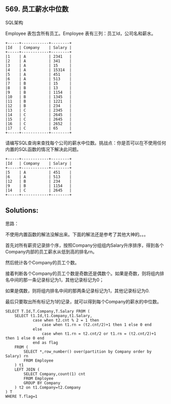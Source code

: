 ## 569. 员工薪水中位数
SQL架构

Employee 表包含所有员工。Employee 表有三列：员工Id，公司名和薪水。
```
+-----+------------+--------+
|Id   | Company    | Salary |
+-----+------------+--------+
|1    | A          | 2341   |
|2    | A          | 341    |
|3    | A          | 15     |
|4    | A          | 15314  |
|5    | A          | 451    |
|6    | A          | 513    |
|7    | B          | 15     |
|8    | B          | 13     |
|9    | B          | 1154   |
|10   | B          | 1345   |
|11   | B          | 1221   |
|12   | B          | 234    |
|13   | C          | 2345   |
|14   | C          | 2645   |
|15   | C          | 2645   |
|16   | C          | 2652   |
|17   | C          | 65     |
+-----+------------+--------+
```
请编写SQL查询来查找每个公司的薪水中位数。挑战点：你是否可以在不使用任何内置的SQL函数的情况下解决此问题。
```
+-----+------------+--------+
|Id   | Company    | Salary |
+-----+------------+--------+
|5    | A          | 451    |
|6    | A          | 513    |
|12   | B          | 234    |
|9    | B          | 1154   |
|14   | C          | 2645   |
+-----+------------+--------+
```

## Solutions:
思路：

不使用内置函数的解法没解出来。下面的解法还是参考了其他大神的。。。

首先对所有薪资记录排个序，按照Company分组组内Salary升序排序，得到各个Company内部的员工薪水从低到高的排名rn。

然后统计各个Company的员工个数。

接着判断各个Company的员工个数是奇数还是偶数个。如果是奇数，则将组内排名中间的那一条记录标记为1，其他记录标记为0；

如果是偶数，则将组内排名中间的那两条记录标记为1，其他记录标记为0.

最后只要取出所有标记为1的记录，就可以得到每个Company的薪水的中位数。
```
SELECT T.Id,T.Company,T.Salary FROM (
    SELECT t1.Id,t1.Company,t1.Salary,
            case when t2.cnt % 2 = 1 then 
                case when t1.rn = (t2.cnt/2)+1 then 1 else 0 end
            else
                case when t1.rn = t2.cnt/2 or t1.rn = (t2.cnt/2)+1 then 1 else 0 end
            end as flag
    FROM (
        SELECT *,row_number() over(partition by Company order by Salary) rn
        FROM Employee
    ) t1
    LEFT JOIN (
        SELECT Company,count(1) cnt
        FROM Employee
        GROUP BY Company
    ) t2 on t1.Company=t2.Company
) T
WHERE T.flag=1
```

